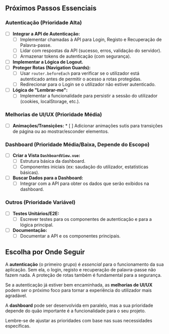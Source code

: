 <!-- TODO.md -->

## Próximos Passos Essenciais

### Autenticação (Prioridade Alta)

* [ ] **Integrar a API de Autenticação:**
    * [ ] Implementar chamadas à API para Login, Registo e Recuperação de Palavra-passe.
    * [ ] Lidar com respostas da API (sucesso, erros, validação do servidor).
    * [ ] Armazenar tokens de autenticação (com segurança).
* [ ] **Implementar a Lógica de Logout.**
* [ ] **Proteger Rotas (Navigation Guards):**
    * [ ] Usar `router.beforeEach` para verificar se o utilizador está autenticado antes de permitir o acesso a rotas protegidas.
    * [ ] Redirecionar para o Login se o utilizador não estiver autenticado.
* [ ] **Lógica de "Lembrar-me":**
    * [ ] Implementar a funcionalidade para persistir a sessão do utilizador (cookies, localStorage, etc.).

### Melhorias de UI/UX (Prioridade Média)

* [ ] **Animações/Transições:**
        * [ ] Adicionar animações sutis para transições de página ou ao mostrar/esconder elementos.

### Dashboard (Prioridade Média/Baixa, Depende do Escopo)

* [ ] **Criar a Vista `DashboardView.vue`:**
    * [ ] Estrutura básica da dashboard.
    * [ ] Componentes iniciais (ex: saudação do utilizador, estatísticas básicas).
* [ ] **Buscar Dados para a Dashboard:**
    * [ ] Integrar com a API para obter os dados que serão exibidos na dashboard.

### Outros (Prioridade Variável)

* [ ] **Testes Unitários/E2E:**
    * [ ] Escrever testes para os componentes de autenticação e para a lógica principal.
* [ ] **Documentação:**
    * [ ] Documentar a API e os componentes principais.

## Escolha por Onde Seguir

A **autenticação** (o primeiro grupo) é *essencial* para o funcionamento da sua aplicação. Sem ela, o login, registo e recuperação de palavra-passe não fazem nada. A proteção de rotas também é fundamental para a segurança.

Se a autenticação já estiver bem encaminhada, as **melhorias de UI/UX** podem ser o próximo foco para tornar a experiência do utilizador mais agradável.

A **dashboard** pode ser desenvolvida em paralelo, mas a sua prioridade depende do quão importante é a funcionalidade para o seu projeto.

Lembre-se de ajustar as prioridades com base nas suas necessidades específicas.